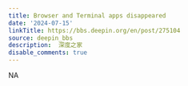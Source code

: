 ```yaml
---
title: Browser and Terminal apps disappeared
date: '2024-07-15'
linkTitle: https://bbs.deepin.org/en/post/275104
source: deepin_bbs
description:  深度之家 
disable_comments: true
---
```

NA
